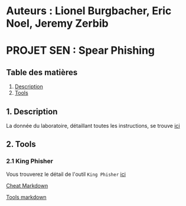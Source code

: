 # Auteurs : Lionel Burgbacher, Eric Noel, Jeremy Zerbib

# PROJET SEN : Spear Phishing

## Table des matières 

1. [ Description ](#desc)
2. [ Tools ](#tools)

<a name="desc"></a>
## 1. Description

La donnée du laboratoire, détaillant toutes les instructions, se trouve [ici](files/instructions/instructions.md)

<a name="tools"></a>
## 2. Tools

### 2.1 King Phisher

Vous trouverez le détail de l'outil `King Phisher` [ici](files/tools/king_phisher.md)

[Cheat Markdown](https://github.com/adam-p/markdown-here/wiki/Markdown-Cheatsheet)

[Tools markdown](https://github.com/adam-p/markdown-here/wiki/Other-Markdown-Tools)
